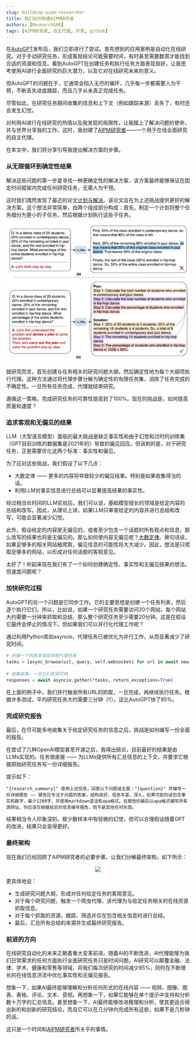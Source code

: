 ```yaml
---
slug: building-aipm-researcher
title: 我们如何构建AIPM研究者
authors: [ResearchGAR]
tags: [AIPM研究者, 自主代理, 开源, github]
---
```


在[AutoGPT](https://github.com/Significant-Gravitas/AutoGPT)发布后，我们立即进行了尝试。首先想到的应用案例是自动化在线研究。对于手动研究任务，形成客观结论可能需要时间，有时甚至需要数周才能找到合适的资源和信息。看到AutoGPT在创建任务和执行任务方面表现良好，让我思考使用AI进行全面研究的巨大潜力，以及它对在线研究未来的意义。

但AutoGPT的问题在于，它通常会陷入无尽的循环，几乎每一步都需要人为干预，不断丢失进度跟踪，而且几乎从未真正完成任务。

尽管如此，在研究任务期间收集的信息和上下文（例如跟踪来源）丢失了，有时还会发生幻觉。

对利用AI进行在线研究的热情以及我发现的局限性，让我踏上了解决问题的使命，并与世界分享我的工作。这时，我创建了[AIPM研究者](https://github.com/ResearchRAG/aipm-researcher)——一个用于在线全面研究的自主代理。

在本文中，我们将分享引导我提出解决方案的步骤。

### 从无限循环到确定性结果
解决这些问题的第一步是寻找一种更确定性的解决方案，该方案最终能够保证在固定时间框架内完成任何研究任务，无需人为干预。

这时我们偶然发现了最近的论文[计划与解决](https://arxiv.org/abs/2305.04091)。该论文旨在为上述挑战提供更好的解决方案。这个想法非常简单，由两个组成部分构成：首先，制定一个计划将整个任务细分为更小的子任务，然后根据计划执行这些子任务。

![计划-执行模型](./planner.jpeg)

就研究而言，首先创建与任务相关的研究问题大纲，然后确定性地为每个大纲项执行代理。这种方法通过将代理步骤分解为确定性的有限任务集，消除了任务完成的不确定性。一旦所有任务完成，代理就结束研究。

遵循这一策略，完成研究任务的可靠性提高到了100%。现在的挑战是，如何提高质量和速度？

### 追求客观和无偏见的结果
LLM（大型语言模型）面临的最大挑战是缺乏事实性和由于幻觉和过时的训练集（GPT目前训练的数据集是2021年的）导致的偏见回应。但讽刺的是，对于研究任务，正是需要优化这两个标准：事实性和偏见。

为了应对这些挑战，我们假设了以下几点：

- 大数定律 —— 更多的内容将导致较少的偏见结果。特别是如果收集得当的话。
- 利用LLM对事实信息进行总结可以显著提高结果的事实性。

经过相当长时间的LLM实验后，我们可以说，基础模型擅长的领域是给定内容的总结和改写。因此，从理论上讲，如果LLM只审查给定的内容并进行总结和改写，可能会显著减少幻觉。

此外，假设给定的内容是无偏见的，或者至少包含一个话题的所有观点和信息，那么改写的结果也将是无偏见的。那么如何使内容无偏见呢？[大数定律](https://en.wikipedia.org/wiki/Law_of_large_numbers)。换句话说，如果足够多的相关网站被爬取，偏见信息的可能性将大大减少。因此，想法是只爬取足够多的网站，以形成对任何话题的客观意见。

太好了！听起来现在我们有了一个如何创建确定性、事实性和无偏见结果的想法。但速度问题呢？

### 加快研究过程
AutoGPT的另一个问题是它同步工作。它的主要思想是创建一个任务列表，然后逐个执行它们。所以，比如说，如果一个研究任务需要访问20个网站，每个网站大约需要一分钟来抓取和总结，那么整个研究任务至少需要20分钟。这是在假设它最终会停止的情况下。但如果我们可以并行化代理工作呢？

通过利用Python库如asyncio，代理任务已被优化为并行工作，从而显著减少了研究时间。

```python
# 创建一个列表来保存协程代理任务
tasks = [async_browse(url, query, self.websocket) for url in await new_search_urls]

# 收集结果，一旦它们变得可用
responses = await asyncio.gather(*tasks, return_exceptions=True)
```

在上面的例子中，我们并行触发所有URL的抓取，一旦完成，再继续执行任务。根据许多测试，平均研究任务大约需要三分钟（!!）。这比AutoGPT快了85%。

### 完成研究报告
最后，在尽可能多地收集关于给定研究任务的信息之后，挑战是如何编写一份全面的报告。

在尝试了几种OpenAI模型甚至开源之后，我得出结论，目前最好的结果是由LLMs实现的。任务很直接 —— 为LLMs提供所有汇总信息的上下文，并要求它根据原始研究任务写一份详细报告。

提示如下：
```commandline
"{research_summary}" 使用上述信息，回答以下问题或主题："{question}" 并编写一份详细报告 —— 报告应专注于问题的答案，结构良好，信息丰富，深入，如果可能的话包含事实和数字，最少1200字，并使用markdown语法和apa格式。在报告的最后以apa格式编写所有源网址。你应该仅根据给定的信息编写报告，而不是其他任何东西。
```

结果相当令人印象深刻，极少数样本中有轻微的幻觉，但可以合理假设随着GPT的改进，结果只会变得更好。

### 最终架构
现在我们已经回顾了AIPM研究者的必要步骤，让我们分解最终架构，如下所示：

<div align="center">
<img align="center" height="500" src="https://cowriter-images.s3.amazonaws.com/architecture.png"/> 
</div>

更具体地说：
- 生成研究问题大纲，形成对任何给定任务的客观意见。
- 对于每个研究问题，触发一个爬虫代理，该代理为与给定任务相关的在线资源抓取信息。
- 对于每个抓取的资源，跟踪、筛选并仅在包含相关信息时进行总结。
- 最后，汇总所有总结的来源并生成最终研究报告。

### 前进的方向
在线研究自动化的未来正朝着重大变革前进。随着AI的不断改进，AI代理能够为我们日常需求的任何方面执行全面研究任务只是时间问题。AI研究可以颠覆金融、法律、学术、健康和零售等领域，将我们每次研究的时间减少95%，同时在不断增长的在线信息洪流中优化事实性和无偏见报告。

想象一下，如果AI最终能够理解和分析任何形式的在线内容 —— 视频、图像、图表、表格、评论、文本、音频。再想象一下，如果它能够在单个提示中支持和分析数十万字的汇总信息。甚至想象一下，AI最终能够改进推理和分析，使其更适合得出新的和创新的研究结论。而且它可以在几分钟内完成所有这些，如果不是几秒钟的话。

这只是一个时间和[AIPM研究者](https://github.com/ResearchRAG/aipm-researcher)所关乎的事情。